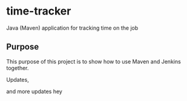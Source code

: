 # time-tracker
Java (Maven) application for tracking time on the job

## Purpose

This purpose of this project is to show how to use Maven and Jenkins together.

Updates, 

and more updates  hey
